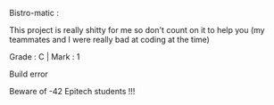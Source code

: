 Bistro-matic :

This project is really shitty for me so don't count on it to help you (my teammates and I were really bad at coding at the time)

Grade : C | Mark : 1

Build error

Beware of -42 Epitech students !!!

